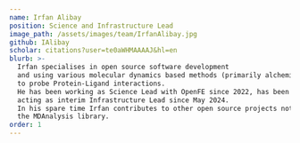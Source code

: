 ```yaml
---
name: Irfan Alibay
position: Science and Infrastructure Lead
image_path: /assets/images/team/IrfanAlibay.jpg
github: IAlibay
scholar: citations?user=te0aWHMAAAAJ&hl=en
blurb: >-
  Irfan specialises in open source software development
  and using various molecular dynamics based methods (primarily alchemical)
  to probe Protein-Ligand interactions.
  He has been working as Science Lead with OpenFE since 2022, has been
  acting as interim Infrastructure Lead since May 2024.
  In his spare time Irfan contributes to other open source projects notably
  the MDAnalysis library.
order: 1
---
```

